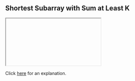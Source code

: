 ##  Shortest Subarray with Sum at Least K 

<iframe></iframe>

Click [here](Explanation.md) for an explanation.

